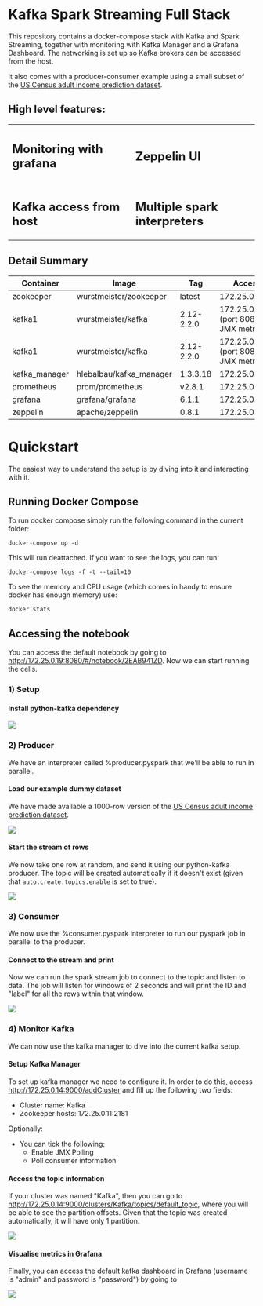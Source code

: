 # Kafka Spark Streaming Full Stack

This repository contains a docker-compose stack with Kafka and Spark Streaming, together with monitoring with Kafka Manager and a Grafana Dashboard. The networking is set up so Kafka brokers can be accessed from the host.

It also comes with a producer-consumer example using a small subset of the [US Census adult income prediction dataset](https://www.kaggle.com/johnolafenwa/us-census-data).

## High level features:

<table>
<tr>
<td style="width: 50%">
<h2>Monitoring with grafana</h2>
<img src="images/grafanakafka.jpg" alt="">
</td>
<td>
<h2>Zeppelin UI</h2>
<img src="images/zeppelin-2.jpg" alt="">
</td>
</tr>
<td style="width: 50%">
<h2>Kafka access from host</h2>
<img src="images/console.jpg" alt="">
</td>
<td style="width: 50%">
<h2>Multiple spark interpreters</h2>
<img src="images/sparkui.jpg" alt="">
</td>
</table>

## Detail Summary

| Container | Image | Tag | Accessible | 
|-|-|-|-|
| zookeeper | wurstmeister/zookeeper | latest | 172.25.0.11:2181 |
| kafka1 | wurstmeister/kafka | 2.12-2.2.0 | 172.25.0.12:9092 (port 8080 for JMX metrics) |
| kafka1 | wurstmeister/kafka | 2.12-2.2.0 | 172.25.0.13:9092 (port 8080 for JMX metrics) |
| kafka_manager | hlebalbau/kafka_manager | 1.3.3.18 | 172.25.0.14:9000 |
| prometheus | prom/prometheus | v2.8.1 | 172.25.0.15:9000 |
| grafana | grafana/grafana | 6.1.1 | 172.25.0.16:3000 |
| zeppelin | apache/zeppelin | 0.8.1 | 172.25.0.19:8080 |

# Quickstart

The easiest way to understand the setup is by diving into it and interacting with it.

## Running Docker Compose

To run docker compose simply run the following command in the current folder:

```
docker-compose up -d
```

This will run deattached. If you want to see the logs, you can run:

```
docker-compose logs -f -t --tail=10
```

To see the memory and CPU usage (which comes in handy to ensure docker has enough memory) use:

```
docker stats
```

## Accessing the notebook

You can access the default notebook by going to http://172.25.0.19:8080/#/notebook/2EAB941ZD. Now we can start running the cells.

### 1) Setup

#### Install python-kafka dependency

![](images/zeppelin-1.jpg)

### 2) Producer

We have an interpreter called %producer.pyspark that we'll be able to run in parallel.

#### Load our example dummy dataset

We have made available a 1000-row version of the [US Census adult income prediction dataset](https://www.kaggle.com/johnolafenwa/us-census-data).

![](images/zeppelin-2.jpg)

#### Start the stream of rows

We now take one row at random, and send it using our python-kafka producer. The topic will be created automatically if it doesn't exist (given that `auto.create.topics.enable` is set to true).

![](images/zeppelin-3.jpg)

### 3) Consumer

We now use the %consumer.pyspark interpreter to run our pyspark job in parallel to the producer.

#### Connect to the stream and print

Now we can run the spark stream job to connect to the topic and listen to data. The job will listen for windows of 2 seconds and will print the ID and "label" for all the rows within that window.

![](images/zeppelin-4.jpg)

### 4) Monitor Kafka

We can now use the kafka manager to dive into the current kafka setup.

#### Setup Kafka Manager

To set up kafka manager we need to configure it. In order to do this, access http://172.25.0.14:9000/addCluster and fill up the following two fields:

* Cluster name: Kafka
* Zookeeper hosts: 172.25.0.11:2181

Optionally:
* You can tick the following;
    * Enable JMX Polling
    * Poll consumer information

#### Access the topic information

If your cluster was named "Kafka", then you can go to http://172.25.0.14:9000/clusters/Kafka/topics/default_topic, where you will be able to see the partition offsets. Given that the topic was created automatically, it will have only 1 partition.

![](images/zeppelin-4.jpg)

#### Visualise metrics in Grafana

Finally, you can access the default kafka dashboard in Grafana (username is "admin" and password is "password") by going to 

![](images/grafanakafka.jpg)




